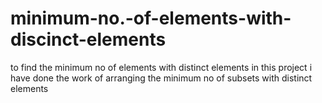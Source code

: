 # minimum-no.-of-elements-with-discinct-elements
to find the minimum no of elements with distinct elements
in this project i have done the work of arranging the minimum no of subsets with distinct elements
